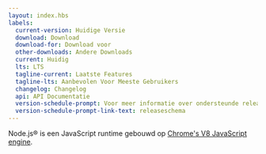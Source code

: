```yaml
---
layout: index.hbs
labels:
  current-version: Huidige Versie
  download: Download
  download-for: Download voor
  other-downloads: Andere Downloads
  current: Huidig
  lts: LTS
  tagline-current: Laatste Features
  tagline-lts: Aanbevolen Voor Meeste Gebruikers
  changelog: Changelog
  api: API Documentatie
  version-schedule-prompt: Voor meer informatie over ondersteunde releases, zie
  version-schedule-prompt-link-text: releaseschema
---
```


Node.js® is een JavaScript runtime gebouwd op [Chrome's V8 JavaScript engine](https://v8.dev/).
